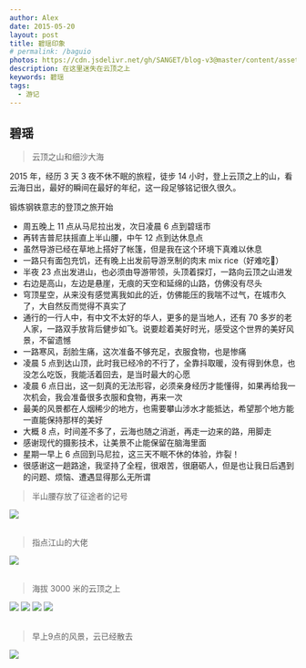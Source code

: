 ```yaml
---
author: Alex
date: 2015-05-20
layout: post
title: 碧瑶印象
# permalink: /baguio
photos: https://cdn.jsdelivr.net/gh/SANGET/blog-v3@master/content/assets/images/trip/bugiuo/2.jpg
description: 在这里迷失在云顶之上
keywords: 碧瑶
tags: 
  - 游记
---
```


## 碧瑶

>云顶之山和细沙大海

2015 年，经历 3 天 3 夜不休不眠的旅程，徒步 14 小时，登上云顶之上的山，看云海日出，最好的瞬间在最好的年纪，这一段足够铭记很久很久。

锻炼钢铁意志的登顶之旅开始

- 周五晚上 11 点从马尼拉出发，次日凌晨 6 点到碧瑶市
- 再转吉普尼扶摇直上半山腰，中午 12 点到达休息点
- 虽然导游已经在草地上搭好了帐篷，但是我在这个环境下真难以休息
- 一路只有面包充饥，还有晚上出发前导游烹制的肉末 mix rice（好难吃🤯）
- 半夜 23 点出发进山，也必须由导游带领，头顶着探灯，一路向云顶之山进发
- 右边是高山，左边是悬崖，无痕的天空和延绵的山路，仿佛没有尽头
- 穹顶星空，从来没有感觉离我如此的近，仿佛能压的我喘不过气，在城市久了，大自然反而觉得不真实了
- 通行的一行人中，有中文不太好的华人，更多的是当地人，还有 70 多岁的老人家，一路双手放背后健步如飞。说要趁着美好时光，感受这个世界的美好风景，不留遗憾
- 一路寒风，刮脸生痛，这次准备不够充足，衣服食物，也是惨痛
- 凌晨 5 点到达山顶，此时我已经冷的不行了，全靠抖取暖，没有得到休息，也没怎么吃饭，我能活着回去，是当时最大的心愿
- 凌晨 6 点日出，这一刻真的无法形容，必须亲身经历才能懂得，如果再给我一次机会，我会准备很多衣服和食物，再来一次
- 最美的风景都在人烟稀少的地方，也需要攀山涉水才能抵达，希望那个地方能一直能保持那样的美好
- 大概 8 点，时间差不多了，云海也随之消逝，再走一边来的路，用脚走
- 感谢现代的摄影技术，让美景不止能保留在脑海里面
- 星期一早上 6 点回到马尼拉，这三天不眠不休的体验，炸裂！
- 很感谢这一趟路途，我坚持了全程，很艰苦，很磨砺人，但是也让我日后遇到的问题、烦恼、遭遇显得那么无所谓

<escape>
  <blockquote>半山腰存放了征途者的记号</blockquote>
  <div class="photoset-grid" data-layout="1">
    <img src="https://cdn.jsdelivr.net/gh/SANGET/blog-v3@master/content/assets/images/trip/bugiuo/6.jpg">
  </div>
  <br />
</escape>

<escape>
  <blockquote>指点江山的大佬</blockquote>
  <div class="photoset-grid" data-layout="1">
    <img src="https://cdn.jsdelivr.net/gh/SANGET/blog-v3@master/content/assets/images/trip/bugiuo/7.jpg">
  </div>
  <br />
</escape>

<escape>
  <blockquote>海拔 3000 米的云顶之上</blockquote>
  <div class="photoset-grid" data-layout="1122">
    <img src="https://cdn.jsdelivr.net/gh/SANGET/blog-v3@master/content/assets/images/trip/bugiuo/4.jpg">
    <img src="https://cdn.jsdelivr.net/gh/SANGET/blog-v3@master/content/assets/images/trip/bugiuo/3.jpg">
    <img src="https://cdn.jsdelivr.net/gh/SANGET/blog-v3@master/content/assets/images/trip/bugiuo/1.jpg">
    <img src="https://cdn.jsdelivr.net/gh/SANGET/blog-v3@master/content/assets/images/trip/bugiuo/8.jpg">
  </div>
  <br />
</escape>

<escape>
  <blockquote>早上9点的风景，云已经散去</blockquote>
  <div class="photoset-grid" data-layout="1">
    <img src="https://cdn.jsdelivr.net/gh/SANGET/blog-v3@master/content/assets/images/trip/bugiuo/9.jpg">
  </div>
  <br />
</escape>
